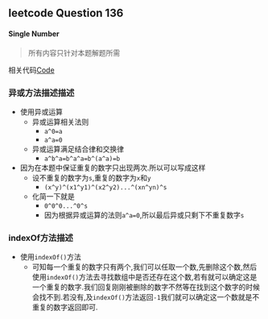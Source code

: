 ## leetcode Question 136
#### Single Number
> 所有内容只针对本题解题所需

相关代码[Code](Single%20Number.js "Leetcode Question 136")

### 异或方法描述描述
- 使用异或运算
    - 异或运算相关法则
      - `a^0=a`
      - `a^a=0`
    - 异或运算满足结合律和交换律
      - `a^b^a=b^a^a=b^(a^a)=b`
- 因为在本题中保证重复的数字只出现两次.所以可以写成这样
    - 设不重复的数字为`s`,重复的数字为`x`和`y`
      - `(x^y)^(x1^y1)^(x2^y2)...^(xn^yn)^s`
    - 化简一下就是
      - `0^0^0...^0^s`
      - 因为根据异或运算的法则`a^a=0`,所以最后异或只剩下不重复数字`s` 

### indexOf方法描述
- 使用`indexOf()`方法
    - 可知每一个重复的数字只有两个,我们可以任取一个数,先删除这个数,然后使用`indexOf()`方法去寻找数组中是否还存在这个数,若有就可以确定这是一个重复的数字.我们回复刚刚被删除的数字不然等在找到这个数字的时候会找不到.若没有,及`indexOf()`方法返回`-1`我们就可以确定这一个数就是不重复的数字返回即可.